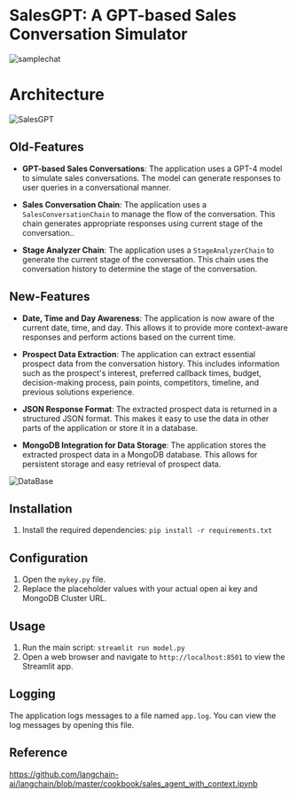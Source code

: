 # SalesGPT: A GPT-based Sales Conversation Simulator 
![samplechat](https://github.com/YashAryaz/SalesGPT/assets/123569367/3b1742d8-77dc-444b-9da4-0b8974209fb3)
# Architecture
![SalesGPT](https://github.com/YashAryaz/SalesGPT/assets/123569367/bdc4be59-85a8-46c1-8a28-a5c2bb8f5b0c)

## Old-Features
- **GPT-based Sales Conversations**: The application uses a GPT-4 model to simulate sales conversations. The model can generate responses to user queries in a conversational manner.

- **Sales Conversation Chain**: The application uses a `SalesConversationChain` to manage the flow of the conversation. This chain generates appropriate responses using current stage of the conversation..

- **Stage Analyzer Chain**: The application uses a `StageAnalyzerChain` to generate the current stage of the conversation. This chain uses the conversation history to determine the stage of the conversation.


## New-Features

- **Date, Time and Day Awareness**: The application is now aware of the current date, time, and day. This allows it to provide more context-aware responses and perform actions based on the current time.

- **Prospect Data Extraction**: The application can extract essential prospect data from the conversation history. This includes information such as the prospect's interest, preferred callback times, budget, decision-making process, pain points, competitors, timeline, and previous solutions experience.

- **JSON Response Format**: The extracted prospect data is returned in a structured JSON format. This makes it easy to use the data in other parts of the application or store it in a database.

- **MongoDB Integration for Data Storage**: The application stores the extracted prospect data in a MongoDB database. This allows for persistent storage and easy retrieval of prospect data.


![DataBase](https://github.com/YashAryaz/SalesGPT/assets/123569367/902058c0-607e-4758-ae7e-14a0a34f780e)

## Installation
1. Install the required dependencies: `pip install -r requirements.txt`

## Configuration

1. Open the `mykey.py` file.
2. Replace the placeholder values with your actual open ai key and MongoDB Cluster URL.

## Usage

1. Run the main script: `streamlit run model.py`
2. Open a web browser and navigate to `http://localhost:8501` to view the Streamlit app.

## Logging

The application logs messages to a file named `app.log`. You can view the log messages by opening this file.
## Reference
https://github.com/langchain-ai/langchain/blob/master/cookbook/sales_agent_with_context.ipynb
